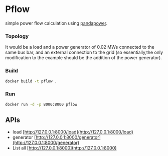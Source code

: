# Pflow
simple power flow calculation using [pandapower](https://www.pandapower.org/start/). 

### Topology 

It would be a load and a power generator of 0.02 MWs connected to the same bus bar, and an external connection to the grid (so essentially,the only modification to the example should be the addition of the power generator).

### Build
```bash
docker build -t pflow .
```

### Run

```bash
docker run -d -p 8000:8000 pflow
```

## APIs

- load [http://127.0.0.1:8000/load](http://127.0.0.1:8000/load)
- generator [http://127.0.0.1:8000/generator](http://127.0.0.1:8000/generator)
- List all [http://127.0.0.1:8000](http://127.0.0.1:8000)
